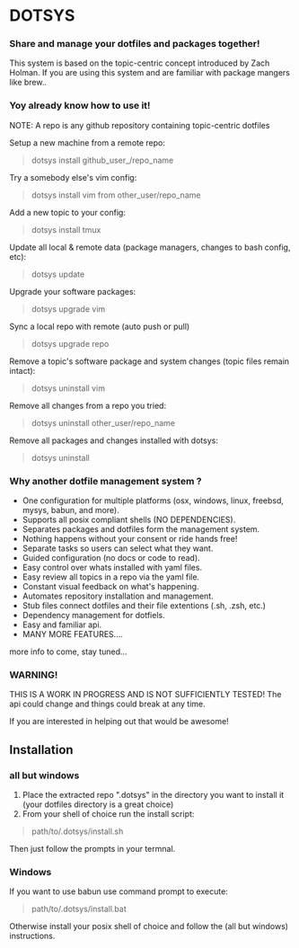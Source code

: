 # DOTSYS

### Share and manage your dotfiles and packages together!

This system is based on the topic-centric concept introduced by Zach Holman.  If 
you are using this system and are familiar with package mangers like brew..

### Yoy already know how to use it!

NOTE: A repo is any github repository containing topic-centric dotfiles

Setup a new machine from a remote repo:
> dotsys install github_user_/repo_name

Try a somebody else's vim config:
> dotsys install vim from other_user/repo_name

Add a new topic to your config:
> dotsys install tmux

Update all local & remote data (package managers, changes to bash config, etc):
> dotsys update

Upgrade your software packages:
> dotsys upgrade vim

Sync a local repo with remote (auto push or pull)
> dotsys upgrade repo

Remove a topic's software package and system changes (topic files remain intact):
> dotsys uninstall vim

Remove all changes from a repo you tried:
> dotsys uninstall other_user/repo_name

Remove all packages and changes installed with dotsys:
> dotsys uninstall

### Why another dotfile management system ?

- One configuration for multiple platforms (osx, windows, linux, freebsd, mysys, babun, and more).
- Supports all posix compliant shells (NO DEPENDENCIES).
- Separates packages and dotfiles form the management system.
- Nothing happens without your consent or ride hands free! 
- Separate tasks so users can select what they want.
- Guided configuration (no docs or code to read).
- Easy control over whats installed with yaml files.
- Easy review all topics in a repo via the yaml file.
- Constant visual feedback on what's happening.
- Automates repository installation and management.
- Stub files connect dotfiles and their file extentions (.sh, .zsh, etc.)
- Dependency management for dotfiels.
- Easy and familiar api.
- MANY MORE FEATURES....

more info to come, stay tuned...

### WARNING!

THIS IS A WORK IN PROGRESS AND IS NOT SUFFICIENTLY TESTED!
The api could change and things could break at any time.

If you are interested in helping out that would be awesome!


## Installation 

### all but windows

1) Place the extracted repo ".dotsys" in the directory you want to install it (your dotfiles directory is a great choice)
2) From your shell of choice run the install script:
> path/to/.dotsys/install.sh

Then just follow the prompts in your termnal.

### Windows
If you want to use babun use command prompt to execute:
> path/to/.dotsys/install.bat

Otherwise install your posix shell of choice and follow the (all but windows) instructions.








